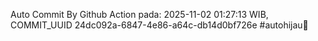 Auto Commit By Github Action pada: 2025-11-02 01:27:13 WIB, COMMIT_UUID 24dc092a-6847-4e86-a64c-db14d0bf726e #autohijau🗿
